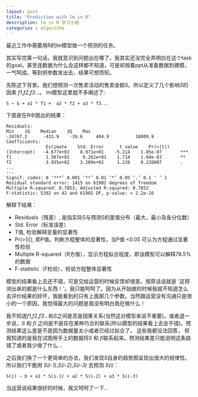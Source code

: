 ```yaml
---
layout: post
title: "Prediction with lm in R"
description: lm in R 学习小结
categories : algorithm
---
```

最近工作中需要用R的lm模型做一个预测的任务。

其实写完第一句话，我就意识到问题出在哪了。我其实还没完全弄明白在这个task的goal，甚至连数据为什么会这样都不知道，可是却按着ppt从准备数据到建模，一气呵成。等到把参数发出去，结果可想而知。
<!-- more -->
先陈述下背景。我们想预测一次售卖活动的售卖金额*S*。所以定义了几个影响*S*的因素 *f1*,*f2*,*f3*...。 lm模型这里就不多阐述了:
<pre><code>S ~ b + a1 * f1 +  a2 * f2 + a3 * f3...
</code></pre>
下面是在R中跑出的结果：
<pre><code>Residuals:
Min    1Q    Median    3Q    Max 
-24767.2      -433.9    -39.6     404.9          18809.9
Coefficients:
               Estimate    Std. Error      t value    Pr(>|t|) 
(Intercept)   -4.677e+02    8.971e+01    -5.214    1.85e-07       ***
f1             1.587e+02     9.262e+01    1.714    1.04e-03       **
f2             3.935e+02    3.209e+02     1.226    0.220087 	  .
...
---
Signif. codes: 0 ‘***’ 0.001 ‘**’ 0.01 ‘*’ 0.05 ‘.’ 0.1 ‘ ’ 1
Residual standard error: 1415 on 61902 degrees of freedom
Multiple R-squared: 0.7853, Adjusted R-squared: 0.7852 
F-statistic: 5392 on 42 and 61902 DF, p-value: < 2.2e-16
</code></pre>
解释下结果：

- Residuals（残差）, 是指实际S与预测S的差值分布（最大，最小及各分位数）
- Std. Error（标准误差）
- T值, 检验解释变量的显著性
- Pr(>|t|), 即P值。判断方程整体的显著性，当P值 <0.05 可认为方程通过显著性检验
- Multiple R-squared（R方值），显示方程拟合程度，即该模型可以解释78.5%的数据
- F-statistic（F检验），检验方程整体显著性

模型的结果看上去还不错，可是交给运营的时候反馈却很差。按原话说就是 '这预测出来的都是什么东西！'。我只能呵呵了。因为从开始做的时候我就不知道怎么去评价结果的好坏，我能看到的只有上面那几个参数。当然跟运营没有沟通只是很小的一个原因，我觉得最大的问题是我没有明白我在做什么！

我不知道*f1*,*f2*,*f3*...和*S*之间是否是因果关系(当然这对模型来说不重要)。或者退一步说，*S* 和 *fi* 之间是不是存在某种巧合的联系(所以模型的结果看上去会不错)。预测结果这么差是不是因为数据量太小或者已经过拟合了。 这些我都没法回答， 但我知道的是我在试图用手上的数据将*S* 和 *fi*联系起来。预测结果差只能说明这条路错了或者我少做了什么...

之后我们换了一个更简单的办法，我们发现*S*自身的趋势图呈现出很大的规律性。 所以我们干脆用 *S(i-1)*,*S(i-2)*,*S(i-3)* 去预测 *S(i)*：
<pre><code>S(i) ~ b + a1 * S(i-1) + a2 * S(i-2) + a3 * S(i-3)
</code></pre>
当运营说结果很好的时候，我又呵呵了一下...